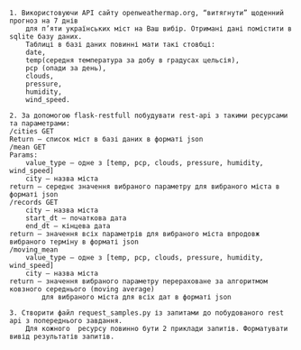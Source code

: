     1. Використовуючи API сайту openweathermap.org, “витягнути” щоденний прогноз на 7 днів 
        для п’яти українських міст на Ваш вибір. Отримані дані помістити в sqlite базу даних. 
        Таблиці в базі даних повинні мати такі стовбці: 
        date, 
        temp(середня температура за добу в градусах цельсія), 
        pcp (опади за день), 
        clouds, 
        pressure, 
        humidity, 
        wind_speed.

    2. За допомогою flask-restfull побудувати rest-api з такими ресурсами та параметрами:
	/cities GET
	Return – список міст в базі даних в форматі json
	/mean GET
	Params: 
		value_type – одне з [temp, pcp, clouds, pressure, humidity, wind_speed]
		city – назва міста
	return – середнє значення вибраного параметру для вибраного міста в форматі json
	/records GET
		city – назва міста
		start_dt – початкова дата
		end_dt – кінцева дата
	return – значення всіх параметрів для вибраного міста впродовж вибраного терміну в форматі json
	/moving_mean
		value_type – одне з [temp, pcp, clouds, pressure, humidity, wind_speed]
		city – назва міста
	return – значення вибраного параметру перераховане за алгоритмом ковзного середнього (moving average) 
            для вибраного міста для всіх дат в форматі json

    3. Створити файл request_samples.py із запитами до побудованого rest api з попереднього завдання. 
        Для кожного  ресурсу повинно бути 2 приклади запитів. Форматувати вивід результатів запитів. 
